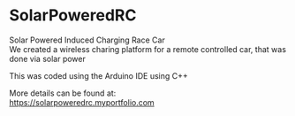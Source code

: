 # SolarPoweredRC
Solar Powered Induced Charging Race Car \
We created a wireless charing platform for a remote controlled car, that was done via solar power

This was coded using the Arduino IDE using C++

More details can be found at: \
https://solarpoweredrc.myportfolio.com 
